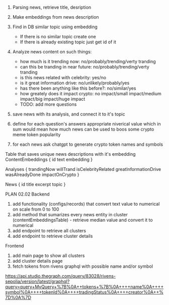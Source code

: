1. Parsing news, retrieve title, desription
2. Make embeddings from news description
3. Find in DB similar topic using embedding
    - If there is no similar topic create one
    - If there is already existing topic just get id of it
4. Analyze news content on such things:
    - how much is it trending now: no/probably/trending/verty tranding
    - can this be tranding in near future: no/probably/trending/verty tranding
    - is this news related with celebrity: yes/no
    - is it great information drive: no/unlikely/probably/yes
    - has there been anything like this before?: no/similar/yes
    - how greately does it impact crypto: no impact/small impact/medium impact/big impact/huge impact
    - TODO: add more questions
5. save news with its analysis, and connect it to it's topic

6. define for each question's answers appropriate niverical value which in sum would mean how much news can be used to boos some crypto meme token popularity
7. for each news ask chatgpt to generate crypto token names and symbols

Table that saves unique news descriptions with it's embedding
ContentEmbeddings {
    id
    text
    embedding
}

Analyses {
    trandingNow
    willTrand
    isCelebrityRelated
    greatInformationDrive
    wasAlreadyDone
    impactOnCrypto
}

News {
    id
    title
    excerpt
    topic
}

PLAN 02.02
Backend
1. add functionality (configs/records) that convert text value to numerical on scale from 0 to 100
2. add method that sumarizes every news entity in cluster (contentEmbeddingsTable) - retrieve median value and convert it to numerical
3. add endpoint to retrieve all clusters
4. add endpoint to retrieve cluster details

Frontend
1. add main page to show all clusters
2. add cluster details page
3. fetch tokens from rivens graphql with possible name and/or symbol

https://api.studio.thegraph.com/query/83028/rivens-sepolia/version/latest/graphql?query=query+MyQuery+%7B%0A++tokens+%7B%0A++++name%0A++++symbol%0A++++tokenId%0A++++tradingStatus%0A++++creator%0A++%7D%0A%7D